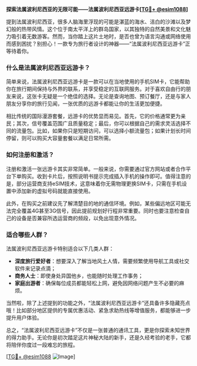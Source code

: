 **探索法属波利尼西亚的无限可能——法属波利尼西亚远游卡[[TG💪+ @esim1088](https://t.me/s/esim1088)]**

提到法属波利尼西亚，很多人脑海里浮现的可能是湛蓝的海水、洁白的沙滩以及梦幻般的热带风情。这个位于南太平洋上的群岛国家，以其独特的自然美景和文化魅力吸引着无数游客。然而，当你踏上这片土地时，是否也曾为语言沟通或网络使用而感到困扰？别担心！一款专为旅行者设计的神器——“法属波利尼西亚远游卡”正等待着你。

### 什么是法属波利尼西亚远游卡？

简单来说，法属波利尼西亚远游卡是一款可以在当地使用的手机SIM卡，它能帮助你在旅行期间保持与外界的联系，并享受稳定的互联网服务。对于喜欢自由行的朋友来说，这张卡无疑是一个绝佳的选择。无论是查询地图、预订餐厅，还是与家人朋友分享你的旅行见闻，一张优质的远游卡都能让你的生活更加便捷。

相比传统的国际漫游套餐，远游卡的优势显而易见。首先，它的价格通常更为亲民；其次，信号覆盖范围广且质量稳定；最后，你可以根据自己的需求灵活选择不同的流量包。比如，如果你只是短期访问，可以选择小额流量包；如果计划长时间停留，则可以购买大容量套餐以满足日常所需。

### 如何注册和激活？

注册和激活一张远游卡其实非常简单。一般来说，你需要通过官方网站或者合作平台下单购买。收到卡片后，按照说明书提示完成插入手机的操作即可。值得注意的是，部分运营商支持eSIM技术，这意味着你无需物理更换SIM卡，只需在手机设置中添加新的虚拟号码就能直接使用。

此外，在购买之前建议先了解清楚目的地的通信环境。例如，某些偏远地区可能无法完全覆盖4G甚至3G信号，因此提前规划好行程非常重要。同时也要注意检查自己的设备是否兼容所选运营商的频段，以免出现意外情况。

### 适合哪些人群？

法属波利尼西亚远游卡特别适合以下几类人群：

- **深度旅行爱好者**：想要深入了解当地风土人情，需要频繁使用导航工具或社交软件来记录点滴；
- **商务人士**：即使身处异国他乡，也能随时处理工作事务；
- **家庭出游者**：确保每位成员都能轻松上网，避免因网络问题产生不必要的麻烦。

当然啦，除了上述提到的功能之外，“法属波利尼西亚远游卡”还具备许多隐藏亮点哦！比如部分地区提供的专属优惠活动、紧急求助热线等增值服务，都能够进一步提升用户体验。

总之，“法属波利尼西亚远游卡”不仅是一张普通的通讯工具，更是你探索未知世界的得力助手。无论你是初次踏足这片神秘大陆的新手，还是久经考验的老手，它都将陪伴你度过一段难忘的旅程。

[[TG💪+ @esim1088](https://t.me/s/esim1088) ![Image](https://i.postimg.cc/4NQfJmqS/Snipaste-2025-05-13-00-14-12.png)]